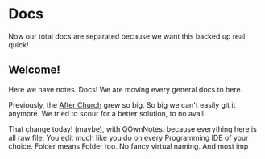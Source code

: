 # Docs
Now our total docs are separated because we want this backed up real quick!

## Welcome!

Here we have notes. Docs! We are moving every general docs to here.

Previously, the [After Church](https://github.com/Perkedel/After-Church) grew so big. So big we can't easily git it anymore. We tried to scour for a better solution, to no avail.

That change today! (maybe), with QOwnNotes. because everything here is all raw file. You edit much like you do on every Programming IDE of your choice. Folder means Folder too. No fancy virtual naming. And most imp
